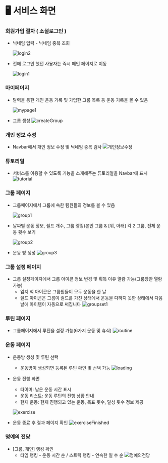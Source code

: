 # 🖥️ **서비스 화면**

### **회원가입 절차 ( 소셜로그인 )**

- 닉네임 입력 - 닉네임 중복 조회

  ![login2](./view_imgs/login2.gif)  
  
  
- 전에 로그인 했던 사용자는 즉시 메인 페이지로 이동

  ![login1](./view_imgs/login1.gif)

### 마이페이지

- 달력을 통한 개인 운동 기록 및 가입한 그룹 목록 등 운동 기록을 볼 수 있음

  ![mypage1](./view_imgs/mypage1.gif)

- 그룹 생성
  ![createGroup](./view_imgs/createGroup.gif)

### 개인 정보 수정

- Navbar에서 개인 정보 수정 및 닉네임 중복 검사
  ![개인정보수정](./view_imgs/개인정보수정.gif)

### 튜토리얼

- 서비스를 이용할 수 있도록 기능을 소개해주는 튜토리얼을 Navbar에 표시
  ![tutorial](./view_imgs/tutorial.gif)

### 그룹 페이지

- 그룹페이지에서 그룹에 속한 팀원들의 정보를 볼 수 있음

  ![group1](./view_imgs/group1.gif)

- 날짜별 운동 정보, 쉴드 개수, 그룹 랭킹(본인 그룹 & [위, 아래] 각 2 그룹, 전체 운동 횟수 보기

  ![group2](./view_imgs/group2.gif)

- 운동 방 생성
  ![group3](./view_imgs/group3.gif)

### 그룹 설정 페이지

- 그룹 설정페이지에서 그룹 아이콘 정보 변경 및 획득 이유 열람 가능(그룹장만 열람 가능)
  - 엄지 척 아이콘은 그룹원들이 모두 운동을 한 날
  - 쉴드 아이콘은 그룹이 쉴드를 가진 상태에서 운동을 다하지 못한 상태에서 다음날에 아이템이 자동으로 써집니다
    ![groupset1](./view_imgs/groupset1.gif)

### 루틴 페이지

- 그룹페이지에서 루틴을 설정 가능(6가지 운동 및 휴식)
  ![routine](./view_imgs/routine.gif)

### 운동 페이지

- 운동방 생성 및 루틴 선택
  - 운동방이 생성되면 등록된 루틴 확인 및 선택 가능
    ![loading](./view_imgs/loading.gif)
- 운동 진행 화면

  - 타이머: 남은 운동 시간 표시
  - 운동 리스트: 운동 루틴의 진행 상황 안내
  - 현재 운동: 현재 진행되고 있는 운동, 목표 횟수, 달성 횟수 정보 제공

  ![exercise](./view_imgs/exercise.gif)

- 운동 종료 후 결과 페이지 확인
  ![exerciseFinished](./view_imgs/exerciseFinished.gif)

### 명예의 전당

- [그룹, 개인] 랭킹 확인
  - 타임 랭킹 - 운동 시간 순 / 스트릭 랭킹 - 연속한 일 수 순
    ![명예의전당](./view_imgs/명예의전당.gif)
